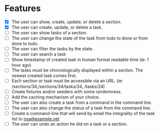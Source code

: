 # Features
- [x] The user can show, create, update, or delete a section.
- [x] The user can create, update, or delete a task.
- [ ] The user can show tasks of a section.
- [ ] The user can change the state of the task from todo to done or from done to todo.
- [ ] The user can filter the tasks by the state.
- [ ] The user can search a task
- [ ] Show timestamp of created task in human format readable time (ie: 1 hour ago)
- [ ] The tasks must be chronologically displayed within a section. The newest created task comes first.
- [ ] Each section or task must be accessible via an URL. (ie: /sections/34,/sections/34/tasks/24, /tasks/24)
- [ ] Create fixtures and/or seeders with some randomness.
- [ ] Add the caching mechanism of your choice.
- [ ] The user can also create a task from a command in the command line.
- [ ] The user can also change the status of a task from the command line.
- [ ] Create a command-line that will send by email the integrality of the task list to nsa@example.net
- [ ] The user can undo an action he did on a task or a section.